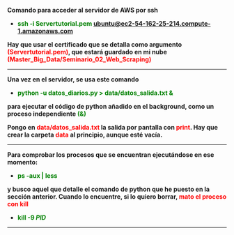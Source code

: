**Comando para acceder al servidor de AWS por ssh**

- **<span style="color:green">ssh -i Servertutorial.pem ubuntu@ec2-54-162-25-214.compute-1.amazonaws.com**

**Hay que usar el certificado que se detalla como argumento <span style="color:red">(Servertutorial.pem)</span>, que estará guardado en mi nube <span style="color:red">(Master_Big_Data/Seminario_02_Web_Scraping)</span>**

---

**Una vez en el servidor, se usa este comando**

- **<span style="color:green">python -u  datos_diarios.py > data/datos_salida.txt &**

**para ejecutar el código de python añadido en el background, como un proceso independiente <span style="color:green">(&)**

**Pongo en <span style="color:red">data/datos_salida.txt</span> la salida por pantalla con <span style="color:red">print</span>. Hay que crear la carpeta <span style="color:red">data</span> al principio, aunque esté vacía.**

---

**Para comprobar los procesos que se encuentran ejecutándose en ese momento:**

- **<span style="color:green">ps -aux | less**

**y busco aquel que detalle el comando de python que he puesto en la sección anterior. Cuando lo encuentre, si lo quiero borrar, <span style="color:red">mato el proceso con kill**

- **<span style="color:green">kill -9 _PID_**

---